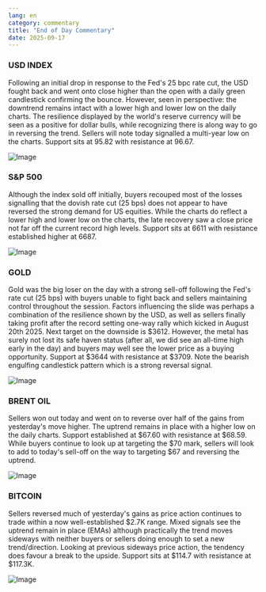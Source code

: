 ```yaml
---
lang: en
category: commentary
title: "End of Day Commentary"
date: 2025-09-17
---
```


### USD INDEX

Following an initial drop in response to the Fed's 25 bpc rate cut, the USD fought back and went onto close higher than the open with a daily green candlestick confirming the bounce. However, seen in perspective: the downtrend remains intact with a lower high and lower low on the daily charts. The resilience displayed by the world's reserve currency will be seen as a positive for dollar bulls, while recognizing there is along way to go in reversing the trend. Sellers will note today signalled a multi-year low on the charts. Support sits at 95.82 with resistance at 96.67.

![Image](https://markleighedu.github.io/img/Sep-2025/17-Sep-2025/usdindex.jpg)

### S&P 500

Although the index sold off initially, buyers recouped most of the losses signalling that the dovish rate cut (25 bps) does not appear to have reversed the strong demand for US equities. While the charts do reflect a lower high and lower low on the charts, the late recovery saw a close price not far off the current record high levels. Support sits at 6611 with resistance established higher at 6687.

![Image](https://markleighedu.github.io/img/Sep-2025/17-Sep-2025/sp500.jpg)

### GOLD

Gold was the big loser on the day with a strong sell-off following the Fed's rate cut (25 bps) with buyers unable to fight back and sellers maintaining control throughout the session. Factors influencing the slide was perhaps a combination of the resilience shown by the USD, as well as sellers finally taking profit after the record setting one-way rally which kicked in August 20th 2025. Next target on the downside is $3612. However, the metal has surely not lost its safe haven status (after all, we did see an all-time high early in the day) and buyers may well see the lower price as a buying opportunity. Support at $3644 with resistance at $3709. Note the bearish engulfing candlestick pattern which is a strong reversal signal.   

![Image](https://markleighedu.github.io/img/Sep-2025/17-Sep-2025/gold.jpg)

### BRENT OIL

Sellers won out today and went on to reverse over half of the gains from yesterday's move higher. The uptrend remains in place with a higher low on the daily charts. Support established at $67.60 with resistance at $68.59. While buyers continue to look up at targeting the $70 mark, sellers will look to add to today's sell-off on the way to targeting $67 and reversing the uptrend. 

![Image](https://markleighedu.github.io/img/Sep-2025/17-Sep-2025/brentoil.jpg)

### BITCOIN

Sellers reversed much of yesterday's gains as price action continues to trade within a now well-established $2.7K range. Mixed signals see the uptrend remain in place (EMAs) although practically the trend moves sideways with neither buyers or sellers doing enough to set a new trend/direction. Looking at previous sideways price action, the tendency does favour a break to the upside. Support sits at $114.7 with resistance at $117.3K. 

![Image](https://markleighedu.github.io/img/Sep-2025/17-Sep-2025/bitcoin.jpg)

